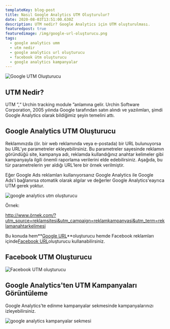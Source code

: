```yaml
---
templateKey: blog-post
title: Nasıl Google Analytics UTM Oluşturulur?
date: 2020-08-03T13:51:00.630Z
description: UTM nedir? Google Analytics için UTM oluşturulması.
featuredpost: true
featuredimage: /img/google-url-oluşturucu.png
tags:
  - google analytics umm
  - utm nedir
  - google analytics url oluşturucu
  - facebook ütm oluşturucu
  - google analytics kampanyalar
---
```

![Google UTM Oluşturucu](/img/google-url-oluşturucu.png "Google UTM Oluşturucu")

## UTM Nedir?

UTM ”,“ Urchin tracking module ”anlamına gelir. Urchin Software Corporation, 2005 yılında Google tarafından satın alındı ve yazılımları, şimdi Google Analytics olarak bildiğimiz şeyin temelini attı.

## Google Analytics UTM Oluşturucu

Reklamınızda (ör. bir web reklamında veya e-postada) bir URL bulunuyorsa bu URL’ye parametreler ekleyebilirsiniz. Bu parametreler sayesinde reklamın göründüğü site, kampanya adı, reklamda kullandığınız anahtar kelimeler gibi kampanyayla ilgili önemli raporlama verilerini elde edebilirsiniz. Aşağıda, bu tür parametrelerin yer aldığı URL’lere bir örnek verilmiştir.

Eğer Google  Ads reklamları kullanıyorsanız Google Analytics ile Google Ads'i bağlanırsa otomatik  olarak algılar ve değerler Google Analytics'eayrıca UTM gerek yoktur.

![google analytics utm oluşturucu](/img/googl-analytics-utm-oluşturma-sayfası.png "google analytics utm oluşturucu")

Örnek:

http://www.örnek.com/?utm_source=reklamsitesi&utm_campaign=reklamkampanyasi&utm_term=reklamanahtarkelimesi

Bu konuda hem**[Google URL](https://ga-dev-tools.appspot.com/campaign-url-builder/)**oluşturucu hemde Facebook reklamları içinde[Facebook URL](https://www.facebook.com/business/google-analytics/build-your-url)oluşturucu kullanabilirsiniz.

## Facebook UTM Oluşturucu

![Facebook UTM oluşturucu](/img/facebook-url-oluşturucu.png "Facebook UTM oluşturucu")

## Google Analytics'ten UTM Kampanyaları Görüntüleme

Google Analytics’te edinme kampanyalar sekmesinde kampanyalarınızı izleyebilirsiniz.

![google analytics kampanyalar sekmesi](/img/google-analytics-kampayalar.png "google analytics kampanyalar sekmesi")